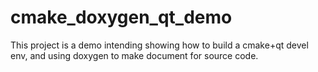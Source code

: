 # cmake_doxygen_qt_demo
This project is a demo intending showing how to build a cmake+qt devel env, and using doxygen to make document for source code.
